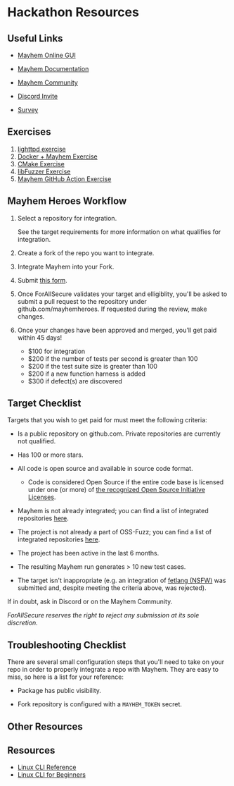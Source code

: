 # Hackathon Resources

## Useful Links

- [Mayhem Online GUI](https://mayhem.forallsecure.com/)

- [Mayhem Documentation](https://mayhem.forallsecure.com/docs/)

- [Mayhem Community](https://community.forallsecure.com/)

- [Discord Invite](https://discord.gg/UNBvxyq6)

- [Survey](https://dydbdnwi0qu.typeform.com/to/jZEKf0it)

## Exercises

1. [lighttpd exercise](lighttpd-example.md)
2. [Docker + Mayhem Exercise](docker-intro.md)
3. [CMake Exercise](cmake-libfuzzer-exercise.md#cmake-exercise)
4. [libFuzzer Exercise](cmake-libfuzzer-exercise.md#libfuzzer-exercise)
5. [Mayhem GitHub Action Exercise](gh-actions.md)

## Mayhem Heroes Workflow

1. Select a repository for integration.

    See the target requirements for more information on what qualifies for integration.

2. Create a fork of the repo you want to integrate.

3. Integrate Mayhem into your Fork.

4. Submit [this form](https://dydbdnwi0qu.typeform.com/to/YYJdU5wd).

5. Once ForAllSecure validates your target and elligiblity, you'll be asked to submit a pull request to the repository under github.com/mayhemheroes. If requested during the review, make changes.

6. Once your changes have been approved and merged, you'll get paid within 45 days!
    * $100 for integration
    * $200 if the number of tests per second is greater than 100
    * $200 if the test suite size is greater than 100
    * $200 if a new function harness is added
    * $300 if defect(s) are discovered

## Target Checklist

Targets that you wish to get paid for must meet the following criteria:

* Is a public repository on github.com.  Private repositories are currently not qualified.

* Has 100 or more stars.

* All code is open source and available in source code format.

    - Code is considered Open Source if the entire code base is licensed under one (or more) of [the recognized Open Source Initiative Licenses](https://opensource.org/licenses/alphabetical). 

* Mayhem is not already integrated; you can find a list of integrated repositories [here](https://github.com/mayhemheroes).

* The project is not already a part of OSS-Fuzz; you can find a list of integrated repositories [here](https://github.com/google/oss-fuzz/tree/master/projects).

* The project has been active in the last 6 months.

* The resulting Mayhem run generates > 10 new test cases.

* The target isn't inappropriate (e.g. an integration of [fetlang (NSFW)](https://github.com/fetlang/fetlang) was submitted and, despite meeting the criteria above, was rejected).

If in doubt, ask in Discord or on the Mayhem Community.

_ForAllSecure reserves the right to reject any submission at its sole discretion._

## Troubleshooting Checklist

There are several small configuration steps that you'll need to take on your repo in order to properly integrate a repo with Mayhem. They are easy to miss, so here is a list for your reference:

* Package has public visibility.

* Fork repository is configured with a `MAYHEM_TOKEN` secret.

## Other Resources

## Resources

* [Linux CLI Reference](assets/Linux_Useful_Commands.pdf)
* [Linux CLI for Beginners](https://ubuntu.com/tutorials/command-line-for-beginners#1-overview)
